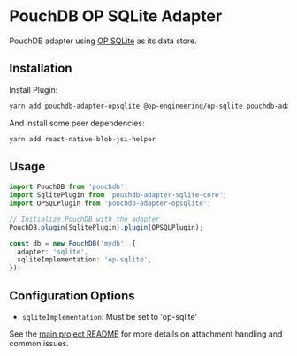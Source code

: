 # PouchDB OP SQLite Adapter

PouchDB adapter using [OP SQLite](https://github.com/OP-Engineering/op-sqlite) as its data store.

## Installation
Install Plugin:

```bash
yarn add pouchdb-adapter-opsqlite @op-engineering/op-sqlite pouchdb-adapter-sqlite-core
```

And install some peer dependencies:

```bash
yarn add react-native-blob-jsi-helper
```

## Usage

```typescript
import PouchDB from 'pouchdb';
import SqlitePlugin from 'pouchdb-adapter-sqlite-core';
import OPSQLPlugin from 'pouchdb-adapter-opsqlite';

// Initialize PouchDB with the adapter
PouchDB.plugin(SqlitePlugin).plugin(OPSQLPlugin);

const db = new PouchDB('mydb', {
  adapter: 'sqlite',
  sqliteImplementation: 'op-sqlite',
});
```

## Configuration Options
- `sqliteImplementation`: Must be set to 'op-sqlite'

See the [main project README](https://github.com/BingCoke/pouchdb-adapter-sqlite/) for more details on attachment handling and common issues.
